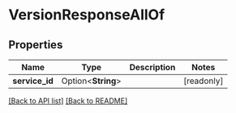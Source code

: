 # VersionResponseAllOf

## Properties

Name | Type | Description | Notes
------------ | ------------- | ------------- | -------------
**service_id** | Option<**String**> |  | [readonly]

[[Back to API list]](../README.md#documentation-for-api-endpoints) [[Back to README]](../README.md)


